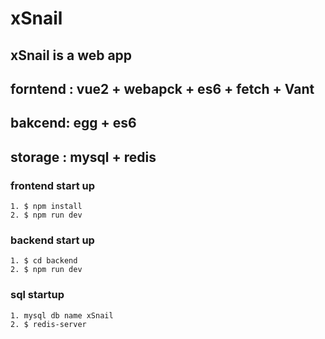 # xSnail
## xSnail is a web app 
## forntend : vue2 + webapck + es6 + fetch + Vant 
## bakcend: egg + es6 
## storage : mysql + redis

### frontend start up
```
1. $ npm install
2. $ npm run dev
```


### backend start up
```
1. $ cd backend
2. $ npm run dev 
```

### sql startup
```
1. mysql db name xSnail
2. $ redis-server
```

